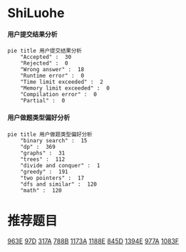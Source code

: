 # ShiLuohe

<!-- tabs:start -->



#### **用户提交结果分析**

```mermaid
pie title 用户提交结果分析
    "Accepted" :  30
    "Rejected" :  0
    "Wrong answer" :  18
    "Runtime error" :  0
    "Time limit exceeded" :  2
    "Memory limit exceeded" :  0
    "Compilation error" :  0
    "Partial" :  0
```

#### **用户做题类型偏好分析**

```mermaid
pie title 用户做题类型偏好分析
    "binary search" :  15
    "dp" :  369
    "graphs" :  31
    "trees" :  112
    "divide and conquer" :  1
    "greedy" :  191
    "two pointers" :  17
    "dfs and similar" :  120
    "math" :  120
```



<!-- tabs:end -->
# 推荐题目
[963E](https://codeforces.com/contest/963/problem/E)
[97D](https://codeforces.com/contest/97/problem/D)
[317A](https://codeforces.com/contest/317/problem/A)
[788B](https://codeforces.com/contest/788/problem/B)
[1173A](https://codeforces.com/contest/1173/problem/A)
[1188E](https://codeforces.com/contest/1188/problem/E)
[845D](https://codeforces.com/contest/845/problem/D)
[1394E](https://codeforces.com/contest/1394/problem/E)
[977A](https://codeforces.com/contest/977/problem/A)
[1083F](https://codeforces.com/contest/1083/problem/F)
